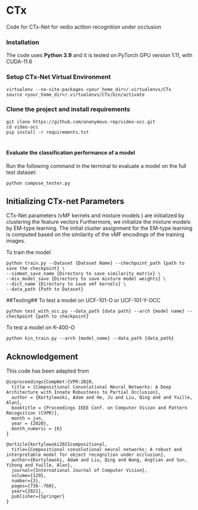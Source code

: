 # CTx
Code for CTx-Net for vedio actiton recognition under occlusion

### Installation

The code uses **Python 3.9** and it is tested on PyTorch GPU version 1.11, with CUDA-11.6

### Setup CTx-Net Virtual Environment

```
virtualenv --no-site-packages <your_home_dir>/.virtualenvs/CTx
source <your_home_dir>/.virtualenvs/CTx/bin/activate
```

### Clone the project and install requirements

```
git clone https://github.com/anonymous-rep/video-occ.git
cd video-occ
pip install -r requirements.txt
```

# 



 

#### Evaluate the classification performance of a model

Run the following command in the terminal to evaluate a model on the full test dataset:
```
python compose_tester.py 
```


## Initializing CTx-net Parameters

CTx-Net parameters (vMF kernels and mixture models ) are initialized by clustering the feature vectors
Furthermore, we initialize the mixture models by EM-type learning.
The initial cluster assignment for the EM-type learning is computed based on the similarity of the vMF encodings of the training images.

To train the model 
 
```
python train.py --Dataset {Dataset Name} --chechpoint_path {path to save the checkpoint} \
--simmat_save_name {Directory to save similarity matrix} \
--mix_model_save {Directory to save mixture model weights} \
--dict_name {Directory to save vmf kernels} \
--data_path {Path to Dataset}
``` 
##Testing##
To test a model on UCF-101-O or UCF-101-Y-OCC
```
python test_with_occ.py --data_path {data path} --arch {model name} --checkpoint {path to checkpoint}
```
To test a model on K-400-O
```
python kin_train.py --arch {model_name} --data_path {data_path}
```



## Acknowledgement 

This code has been adapted from
```
@inproceedings{CompNet:CVPR:2020,
  title = {Compositional Convolutional Neural Networks: A Deep Architecture with Innate Robustness to Partial Occlusion},
  author = {Kortylewski, Adam and He, Ju and Liu, Qing and and Yuille, Alan},
  booktitle = {Proceedings IEEE Conf. on Computer Vision and Pattern Recognition (CVPR)},
  month = jun,
  year = {2020},
  month_numeric = {6}
}

@article{kortylewski2021compositional,
  title={Compositional convolutional neural networks: A robust and interpretable model for object recognition under occlusion},
  author={Kortylewski, Adam and Liu, Qing and Wang, Angtian and Sun, Yihong and Yuille, Alan},
  journal={International Journal of Computer Vision},
  volume={129},
  number={3},
  pages={736--760},
  year={2021},
  publisher={Springer}
}

```

